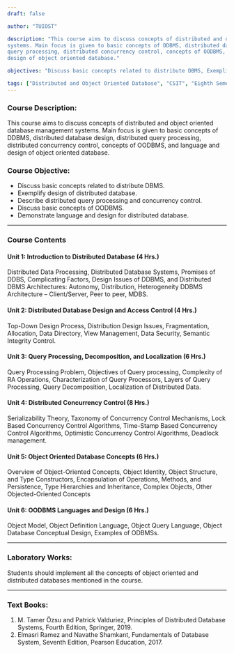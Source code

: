```yaml
---
draft: false

author: "TUIOST"

description: "This course aims to discuss concepts of distributed and object oriented database management
systems. Main focus is given to basic concepts of DDBMS, distributed database design, distributed
query processing, distributed concurrency control, concepts of OODBMS, and language and
design of object oriented database."

objectives: "Discuss basic concepts related to distribute DBMS, Exemplify design of distributed database, Describe distributed query processing and concurrency control, Discuss basic concepts of OODBMS, Demonstrate language and design for distributed database."

tags: ["Distributed and Object Oriented Database", "CSIT", "Eighth Semester", "Syllabus", "TU"]
---
```


### Course Description:

This course aims to discuss concepts of distributed and object oriented database management
systems. Main focus is given to basic concepts of DDBMS, distributed database design, distributed
query processing, distributed concurrency control, concepts of OODBMS, and language and
design of object oriented database.

### Course Objective:

- Discuss basic concepts related to distribute DBMS.
- Exemplify design of distributed database.
- Describe distributed query processing and concurrency control.
- Discuss basic concepts of OODBMS.
- Demonstrate language and design for distributed database.

<hr>

### Course Contents

#### Unit 1: Introduction to Distributed Database (4 Hrs.)

Distributed Data Processing, Distributed Database Systems, Promises of DDBS, Complicating
Factors, Design Issues of DDBMS, and Distributed DBMS Architectures: Autonomy,
Distribution, Heterogeneity DDBMS Architecture – Client/Server, Peer to peer, MDBS.

#### Unit 2: Distributed Database Design and Access Control (4 Hrs.)

Top-Down Design Process, Distribution Design Issues, Fragmentation, Allocation, Data
Directory, View Management, Data Security, Semantic Integrity Control.

#### Unit 3: Query Processing, Decomposition, and Localization (6 Hrs.)

Query Processing Problem, Objectives of Query processing, Complexity of RA Operations,
Characterization of Query Processors, Layers of Query Processing, Query Decomposition,
Localization of Distributed Data.

#### Unit 4: Distributed Concurrency Control (8 Hrs.)

Serializability Theory, Taxonomy of Concurrency Control Mechanisms, Lock Based Concurrency
Control Algorithms, Time-Stamp Based Concurrency Control Algorithms, Optimistic
Concurrency Control Algorithms, Deadlock management.

#### Unit 5: Object Oriented Database Concepts (6 Hrs.)

Overview of Object-Oriented Concepts, Object Identity, Object Structure, and Type Constructors,
Encapsulation of Operations, Methods, and Persistence, Type Hierarchies and Inheritance,
Complex Objects, Other Objected-Oriented Concepts

#### Unit 6: OODBMS Languages and Design (6 Hrs.)

Object Model, Object Definition Language, Object Query Language, Object Database Conceptual
Design, Examples of ODBMSs.

<hr>

### Laboratory Works:

Students should implement all the concepts of object oriented and distributed databases mentioned
in the course.

<hr>

### Text Books:

1. M. Tamer Özsu and Patrick Valduriez, Principles of Distributed Database Systems, Fourth
   Edition, Springer, 2019.
2. Elmasri Ramez and Navathe Shamkant, Fundamentals of Database System, Seventh Edition,
   Pearson Education, 2017.
